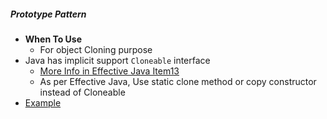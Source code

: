 ##### Prototype Pattern
- **When To Use**
    - For object Cloning purpose
- Java has implicit support `Cloneable` interface
    - [More Info in Effective Java Item13](https://github.com/pintub/EffectiveJava-Summary/blob/master/EffectiveJavaSummary/ObjectClassMethods.todo)
    - As per Effective Java, Use static clone method or copy constructor instead of Cloneable
- [Example](https://github.com/pintub/EffectiveJava-Summary/tree/master/src/main/java/com/sf/effectivejava/item13)